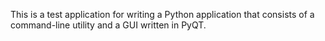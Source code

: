 This is a test application for writing a Python application that consists 
of a command-line utility and a GUI written in PyQT.
